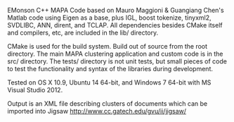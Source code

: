 EMonson C++ MAPA Code based on Mauro Maggioni & Guangiang Chen's Matlab code
using Eigen as a base, plus IGL, boost tokenize, tinyxml2, SVDLIBC, ANN, dirent,
and TCLAP. All dependencies besides CMake itself and compilers, etc, are 
included in the lib/ directory.

CMake is used for the build system. Build out of source from the root
directory. The main MAPA clustering application and custom code is in 
the src/ directory. The tests/ directory is not unit tests, but small
pieces of code to test the functionality and syntax of the libraries
during development.

Tested on OS X 10.9, Ubuntu 14 64-bit, and Windows 7 64-bit with MS Visual
Studio 2012.

Output is an XML file describing clusters of documents which can be
imported into Jigsaw http://www.cc.gatech.edu/gvu/ii/jigsaw/
